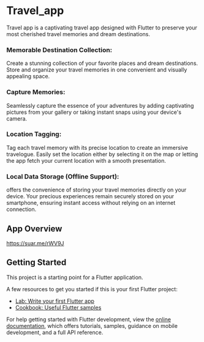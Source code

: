 # Travel_app

Travel app is a captivating travel app designed with Flutter to preserve your most cherished travel memories and dream destinations. 

### Memorable Destination Collection: 
Create a stunning collection of your favorite places and dream destinations. Store and organize your travel memories in one convenient and visually appealing space.
### Capture Memories: 
Seamlessly capture the essence of your adventures by adding captivating pictures from your gallery or taking instant snaps using your device's camera.
### Location Tagging: 
Tag each travel memory with its precise location to create an immersive travelogue. Easily set the location either by selecting it on the map or letting the app fetch your current location with a smooth presentation.
### Local Data Storage (Offline Support): 
offers the convenience of storing your travel memories directly on your device. Your precious experiences remain securely stored on your smartphone, ensuring instant access without relying on an internet connection.

## App Overview
https://suar.me/rWV9J

## Getting Started

This project is a starting point for a Flutter application.

A few resources to get you started if this is your first Flutter project:

- [Lab: Write your first Flutter app](https://docs.flutter.dev/get-started/codelab)
- [Cookbook: Useful Flutter samples](https://docs.flutter.dev/cookbook)

For help getting started with Flutter development, view the
[online documentation](https://docs.flutter.dev/), which offers tutorials,
samples, guidance on mobile development, and a full API reference.

